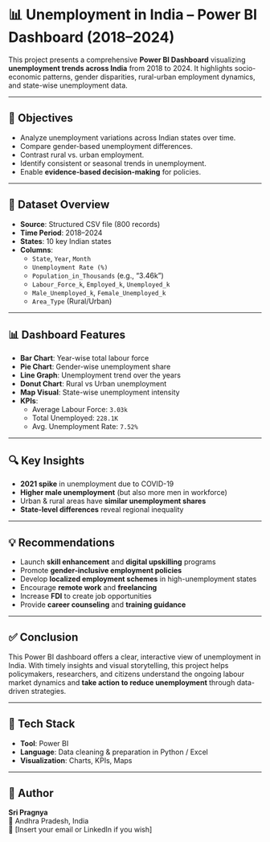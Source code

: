 # 📊 Unemployment in India – Power BI Dashboard (2018–2024)

This project presents a comprehensive **Power BI Dashboard** visualizing **unemployment trends across India** from 2018 to 2024. It highlights socio-economic patterns, gender disparities, rural-urban employment dynamics, and state-wise unemployment data.

---

## 🎯 Objectives

- Analyze unemployment variations across Indian states over time.
- Compare gender-based unemployment differences.
- Contrast rural vs. urban employment.
- Identify consistent or seasonal trends in unemployment.
- Enable **evidence-based decision-making** for policies.

---

## 📁 Dataset Overview

- **Source**: Structured CSV file (800 records)
- **Time Period**: 2018–2024
- **States**: 10 key Indian states
- **Columns**:
  - `State`, `Year`, `Month`
  - `Unemployment Rate (%)`
  - `Population_in_Thousands` (e.g., “3.46k”)
  - `Labour_Force_k`, `Employed_k`, `Unemployed_k`
  - `Male_Unemployed_k`, `Female_Unemployed_k`
  - `Area_Type` (Rural/Urban)

---

## 📊 Dashboard Features

- **Bar Chart**: Year-wise total labour force
- **Pie Chart**: Gender-wise unemployment share
- **Line Graph**: Unemployment trend over the years
- **Donut Chart**: Rural vs Urban unemployment
- **Map Visual**: State-wise unemployment intensity
- **KPIs**:
  - Average Labour Force: `3.03k`
  - Total Unemployed: `228.1K`
  - Avg. Unemployment Rate: `7.52%`

---

## 🔍 Key Insights

- **2021 spike** in unemployment due to COVID-19
- **Higher male unemployment** (but also more men in workforce)
- Urban & rural areas have **similar unemployment shares**
- **State-level differences** reveal regional inequality

---

## 💡 Recommendations

- Launch **skill enhancement** and **digital upskilling** programs
- Promote **gender-inclusive employment policies**
- Develop **localized employment schemes** in high-unemployment states
- Encourage **remote work** and **freelancing**
- Increase **FDI** to create job opportunities
- Provide **career counseling** and **training guidance**

---

## ✅ Conclusion

This Power BI dashboard offers a clear, interactive view of unemployment in India. With timely insights and visual storytelling, this project helps policymakers, researchers, and citizens understand the ongoing labour market dynamics and **take action to reduce unemployment** through data-driven strategies.

---

## 📌 Tech Stack

- **Tool**: Power BI
- **Language**: Data cleaning & preparation in Python / Excel
- **Visualization**: Charts, KPIs, Maps

---

## 📎 Author

**Sri Pragnya**  
📍 Andhra Pradesh, India  
📧 [Insert your email or LinkedIn if you wish]  

